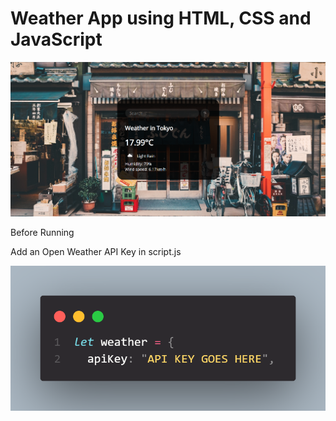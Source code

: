 # Weather App using HTML, CSS and JavaScript


![Weather App](./Weather%20App%20Preview.png)

Before Running 

Add an Open Weather API Key in script.js

![API Key](./code.png)